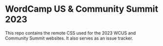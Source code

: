 # WordCamp US & Community Summit 2023

This repo contains the remote CSS used for the 2023 WCUS and Community Summit websites. It also serves as an issue tracker.
